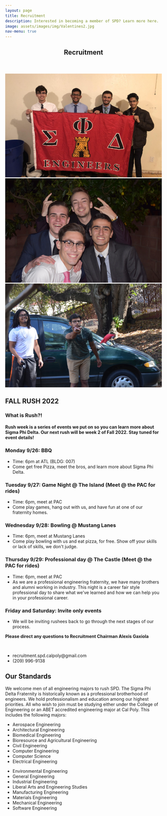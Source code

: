 ```yaml
---
layout: page
title: Recruitment
description: Interested in becoming a member of SPD? Learn more here.
image: assets/images/img/Valentines2.jpg
nav-menu: true
---
```


<!-- Main -->
<div id="main" class="alt">

<!-- One -->
<section id="one">
	<div class="inner">
		<header class="major">
			<h1>Recruitment</h1>
		</header>

<!-- Content -->
<div class="box alt">
	<div class="row 50% uniform">
		<div class="4u"><span class="image fit"><img src="assets/images/img/theta.JPG" alt="" /></span></div>
		<div class="4u"><span class="image fit"><img src="assets/images/img/Valentines1.jpg" alt="" /></span></div>
		<div class="4u$"><span class="image fit"><img src="assets/images/img/DSC_0294.jpg" alt="" /></span></div>
	</div>
</div>

 <h2>FALL RUSH 2022</h2>
    <h3>What is Rush?!</h3>
    <h4>Rush week is a series of events we put on so you can learn more about Sigma Phi Delta. Our next rush will be week 2 of Fall 2022. Stay tuned for event details!</h4>
    <div class="row">
        <div>
            <h3>Monday 9/26: BBQ</h3>
            <ul>
                <li>Time: 6pm at ATL (BLDG: 007)</li>
                <li>Come get free Pizza, meet the bros, and learn more about Sigma Phi Delta.</li>
            </ul>
        </div>
        <div>
            <h3>Tuesday 9/27: Game Night @ The Island (Meet @ the PAC for rides)</h3>
            <ul>
                <li>Time: 6pm, meet at PAC</li>
                <li>Come play games, hang out with us, and have fun at one of our fraternity homes.</li>
            </ul>
        </div>
        <div>
            <h3>Wednesday 9/28: Bowling @ Mustang Lanes</h3>
            <ul>
                <li>Time: 6pm, meet at Mustang Lanes</li>
                <li>Come play bowling with us and eat pizza, for free. Show off your skills or lack of skills, we don't judge.</li>
            </ul>
        </div>
        <div>
            <h3>Thursday 9/29: Professional day @ The Castle (Meet @ the PAC for rides)</h3>
            <ul>
                <li>Time: 6pm, meet at PAC</li>
                <li>As we are a professional engineering fraternity, we have many brothers and alumni working in industry. This night is a career fair style professional day to share what we've learned and how we can help you in your professional career.</li>
            </ul>
        </div>
        <div>
            <h3>Friday and Saturday: Invite only events</h3>
            <ul>
                <li>We will be inviting rushees back to go through the next stages of our process.</li>
            </ul>
        </div>
        <p><b>Please direct any questions to Recruitment Chairman Alexis Gaxiola</b></p>
        <br>
        <ul>
            <li>recruitment.spd.calpoly@gmail.com</li>
            <li>(209) 996-9138</li>
        </ul>
    </div>

<h2 id="content">Our Standards</h2>
<p>We welcome men of all engineering majors to rush SPD. The Sigma Phi Delta Fraternity is historically known as a professional brotherhood of engineers. We hold professionalism and education among our highest priorities. All who wish to join must be studying either under the College of Engineering or an ABET accredited engineering major at Cal Poly. This includes the following majors:
</p>

<div class="row">
	<div class="6u 12u$(small)">
		<ul>
			<li>Aerospace Engineering</li>
			<li>Architectural Engineering</li>
			<li>Biomedical Engineering</li>
			<li>Bioresource and Agricultural Engineering</li>
			<li>Civil Engineering</li>
			<li>Computer Engineering</li>
			<li>Computer Science</li>
			<li>Electrical Engineering</li>
		</ul>
	</div>
	<div class="6u 12u$(small)">
		<ul>
			<li>Environmental Engineering</li>
			<li>General Engineering</li>
			<li>Industrial Engineering</li>
			<li>Liberal Arts and Engineering Studies</li>
			<li>Manufacturing Engineering</li>
			<li>Materials Engineering</li>
			<li>Mechanical Engineering</li>
			<li>Software Engineering</li>
		</ul>
	</div>
</div>

</div>
</section>

</div>
